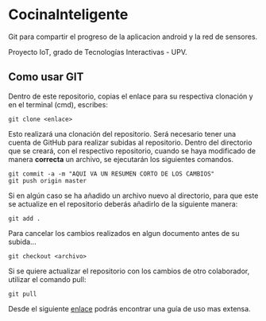 # CocinaInteligente

Git para compartir el progreso de la aplicacion android y la red de sensores. 

Proyecto IoT, grado de Tecnologías Interactivas - UPV.

## Como usar GIT

Dentro de este repositorio, copias el enlace para su respectiva clonación y en el terminal (cmd), escribes: 

```
git clone <enlace>
```

Esto realizará una clonación del repositorio. Será necesario tener una cuenta de GitHub para realizar subidas al repositorio.
Dentro del directorio que se creará, con el respectivo repositorio, cuando se haya modificado de manera **correcta** un archivo, se ejecutarán los siguientes comandos.

```
git commit -a -m "AQUI VA UN RESUMEN CORTO DE LOS CAMBIOS"
git push origin master
```

Si en algún caso se ha añadido un archivo nuevo al directorio, para que este se actualize en el repositorio deberás añadirlo de la siguiente manera:

```
git add .
```

Para cancelar los cambios realizados en algun documento antes de su subida...

```
git checkout <archivo>
```

Si se quiere actualizar el repositorio con los cambios de otro colaborador, utilizar el comando pull:

```
git pull
```

Desde el siguiente [enlace](http://rogerdudler.github.io/git-guide/index.es.html) podrás encontrar una guía de uso mas extensa.
